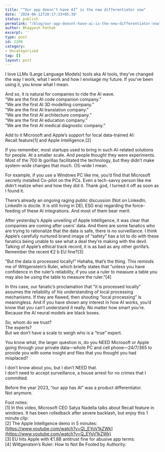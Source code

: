 ```yaml
---
title: "“Our app doesn’t have AI” is the new differentiator now"
date: '2024-06-12T20:17:33+05:30'
status: publish
permalink: "/blog/our-app-doesnt-have-ai-is-the-new-differentiator-now"
author: Bhagyesh Pathak
excerpt: ''
type: post
id: 2208
category:
- Uncategorized
tag: []
layout: post
---
```


I love LLMs (Large Language Models) tools aka AI tools, they’ve changed the way I work, what I work and how I envisage my future. If you’ve been using it, you know what I mean.

And so, it is natural for companies to ride the AI wave.  
“We are the first AI code companion company.”  
“We are the first AI 3D modelling company.”  
“We are the first AI translation company.”  
“We are the first AI architecture company.”  
“We are the first AI education company.”  
“We are the first AI medical diagnostic company.”

Add to it Microsoft and Apple’s support for local data-trained AI:  
Recall feature\[1\] and Apple Intelligence.\[2\]

If you remember, most startups used to bring in such AI-related solutions for people. At a smaller scale. And people thought they were experiments. Most of the 700 lb gorillas facilitated the technology, but they didn’t make system-wide changes that much. OS-wide I mean.

For example, if you use a Windows PC like me, you’d find that Microsoft secretly installed Co-pilot on the PCs. Even a tech-savvy person like me didn’t realize when and how they did it. Thank god, I turned it off as soon as I found it.

There’s already an ongoing raging public discussion (Not on LinkedIn. LinkedIn is docile. It is still living in DEI, ESG era) regarding the force-feeding of these AI integrations. And most of them bear merit.

After yesterday’s Apple unveiling of Apple Intelligence, it was clear that companies are coming after users’ data. And there are some fanatics who are trying to rationalize that the data is safe, there is no surveillance. I think Apple’s carefully nurtured brand image of “safety” has a lot to do with these fanatics being unable to see what a deal they’re making with the devil. Talking of Apple’s ethical track record, it is as bad as any other gorilla’s. Remember the recent €2 b EU fine?\[3\]

“But the data is processed locally!” Hahaha, that’s the thing. This reminds me of Wittgenstein’s Ruler, which briefly states that “unless you have confidence in the ruler’s reliability, if you use a ruler to measure a table you may also be using the table to measure the ruler.”\[4\]

In this case, our fanatic’s proclamation that “it is processed locally” assumes the reliability of his understanding of local processing mechanisms. If they are flawed, then shouting “local processing” is meaningless. And if you have shown any interest in how AI works, you’d know that you can’t understand it really. No matter how smart you’re. Because the AI neural models are black boxes.

So, whom do we trust?  
The experts?  
But we don’t have a scale to weigh who is a “true” expert.

You know what, the larger question is, do you NEED Microsoft or Apple going through your private data—whole PC and cell phone—24/7/365 to provide you with some insight and files that you thought you had misplaced?

I don’t know about you, but I don’t NEED that.  
I don’t need to accept surveillance, a house arrest for no crimes that I committed.

Before the year 2023, “our app has AI” was a product differentiator.  
Not anymore.

Foot notes:  
\[1\] In this video, Microsoft CEO Satya Nadella talks about Recall feature in windows. It has been rolledback after severe backlash, but enjoy this 1 minute clip:   
\[2\] The Apple Intelligence demo in 5 minutes: [https://www.youtube.com/watch?v=Q\_EYoV1kZWk](https://www.youtube.com/watch?v=Q_EYoV1kZWk)  
\[3\] EU hits Apple with €1.8B antitrust fine for abusive app terms:   
\[4\] Wittgenstein’s Ruler: How to Not Be Fooled by Authority: